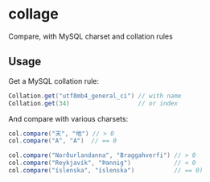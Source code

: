 # collage

Compare, with MySQL charset and collation rules

## Usage

Get a MySQL collation rule:

```scala
Collation.get("utf8mb4_general_ci") // with name
Collation.get(34)                   // or index
```

And compare with various charsets:

```scala
col.compare("天", "地") // > 0
col.compare("A", "A")  // == 0
```

```scala
col.compare("Norðurlandanna", "Braggahverfi") // > 0
col.compare("Reykjavík", "Þannig")            // < 0
col.compare("íslenska", "íslenska")           // == 0)
```